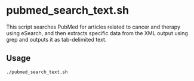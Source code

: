 # pubmed_search_text.sh

This script searches PubMed for articles related to cancer and therapy using eSearch, and then extracts specific data from the XML output using grep and outputs it as tab-delimited text.

## Usage
```bash
./pubmed_search_text.sh
```
